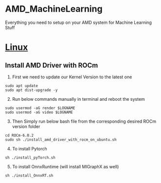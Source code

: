 # AMD_MachineLearning
Everything you need to setup on your AMD system for Machine Learning Stuff

# [Linux](https://github.com/Samiii777/AMD_MachineLearning/tree/main/linux)

## Install AMD Driver with ROCm

1. First we need to update our Kernel Version to the latest one
```
sudo apt update
sudo apt dist-upgrade -y
```
2. Run below commands manually in terminal and reboot the system
```
sudo usermod -aG render $LOGNAME
sudo usermod -aG video $LOGNAME
```
3. Then Simply run below bash file from the corresponding desired ROCm version folder
```
cd ROCm-6.0.2
sudo sh ./install_amd_driver_with_rocm_on_ubuntu.sh
```
4. To install Pytorch
```
sh ./install_pyTorch.sh
```
5. To install OnnxRuntime (will install MIGraphX as well)
```
sh ./install_OnnxRT.sh
```
